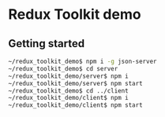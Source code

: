 # Redux Toolkit demo

## Getting started

```bash
~/redux_toolkit_demo$ npm i -g json-server
~/redux_toolkit_demo$ cd server
~/redux_toolkit_demo/server$ npm i
~/redux_toolkit_demo/server$ npm start
~/redux_toolkit_demo$ cd ../client
~/redux_toolkit_demo/client$ npm i
~/redux_toolkit_demo/client$ npm start
```